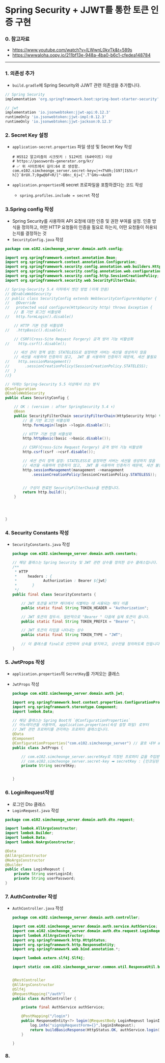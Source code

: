 # Spring Security + JJWT를 통한 토큰 인증 구현

### 0. 참고자료

- https://www.youtube.com/watch?v=ILWwnL0kvTk&t=589s
- https://wwwaloha.oopy.io/211bf13e-948a-4ba0-b6c1-cfedea148784

<hr>

### **1. 의존성 추가**

-  `build.gradle`에 Spring Security와 JJWT 관련 의존성을 추가합니다.

  ```groovy
  // Spring Security
  implementation 'org.springframework.boot:spring-boot-starter-security'
  
  // jwt
  implementation 'io.jsonwebtoken:jjwt-api:0.12.3'
  runtimeOnly 'io.jsonwebtoken:jjwt-impl:0.12.3'
  runtimeOnly 'io.jsonwebtoken:jjwt-jackson:0.12.3'
  ```



### **2. Secret Key 설정**

- `application-secret.properties` 파일 생성 및 Secret Key 작성

  ```properties
  # HS512 알고리즘의 시크릿키 : 512비트 (64바이트) 이상
  # https://passwords-generator.org/kr/ 
  # ✅ 위 사이트에서 길이:64 로 생성함.
  com.e102.simcheonge_server.secret-key=|+<T%0h;[G97|I$5Lr?h]}`8rUX.7;0gw@bF<R/|"-U0n:_6j={'.T'GHs~<AxU9
  ```

- `application.properties`에 secret 프로파일을 포함하겠다는 코드 작성

  - `spring.profiles.include = secret`  작성



### 3.**Spring config 작성**

- Spring Security를 사용하여 API 요청에 대한 인증 및 권한 부여를 설정. 인증 방식을 정의하고, 어떤 HTTP 요청들이 인증을 필요로 하는지, 어떤 요청들이 허용되는지를 결정하는 것
- `SecurityConfig.java` 작성

```java
package com.e102.simcheonge_server.domain.auth.config;

import org.springframework.context.annotation.Bean;
import org.springframework.context.annotation.Configuration;
import org.springframework.security.config.annotation.web.builders.HttpSecurity;
import org.springframework.security.config.annotation.web.configuration.EnableWebSecurity;
import org.springframework.security.config.http.SessionCreationPolicy;
import org.springframework.security.web.SecurityFilterChain;

// Spring-Security 5.4 이하에서 썻던 방법 (이제 안씀)
// @EnableWebSecurity
// public class SecurityConfig extends WebSecurityConfigurerAdapter {
//   @Override
//   protected void configure(HttpSecurity http) throws Exception {
    // 폼 기반 로그인 비활성화
// 	 http.formLogin().disable()

    // HTTP 기본 인증 비활성화
// 	 .httpBasic().disable();

    // CSRF(Cross-Site Request Forgery) 공격 방어 기능 비활성화
// 	  http.csrf().disable();

    // 세션 관리 정책 설정: STATELESS로 설정하면 서버는 세션을 생성하지 않음
    // 세션을 사용하여 인증하지 않고,  JWT 를 사용하여 인증하기 때문에, 세션 불필요
// 	  http.sessionManagement()
// 		 .sessionCreationPolicy(SessionCreationPolicy.STATELESS);
//  }
//}

// 아래는 Spring-Security 5.5 이상에서 쓰는 방식 
@Configuration
@EnableWebSecurity
public class SecurityConfig {

	// OK : (version : after SpringSecurity 5.4 ⬆)
	@Bean
	public SecurityFilterChain securityFilterChain(HttpSecurity http) throws Exception {
		// 폼 기반 로그인 비활성화
		http.formLogin(login ->login.disable());							

		// HTTP 기본 인증 비활성화
		http.httpBasic(basic ->basic.disable());

		// CSRF(Cross-Site Request Forgery) 공격 방어 기능 비활성화
		http.csrf(csrf ->csrf.disable());

		// 세션 관리 정책 설정: STATELESS로 설정하면 서버는 세션을 생성하지 않음
	 	// 세션을 사용하여 인증하지 않고,  JWT 를 사용하여 인증하기 때문에, 세션 불필요
		http.sessionManagement(management ->management
			.sessionCreationPolicy(SessionCreationPolicy.STATELESS));


		// 구성이 완료된 SecurityFilterChain을 반환합니다.
		return http.build();
	}

	
	

}
```



### 4. Security Constants 작성

- `SecurityConstants.java` 작성

  ```java
  package com.e102.simcheonge_server.domain.auth.constants;
  
  // 해당 클래스는 Spring Security 및 JWT 관련 상수를 정의한 상수 클래스입니다.
  /**
   * HTTP
   *     headers : {
   *			Authorization : Bearer ${jwt}
   * 	   }
   */
  public final class SecurityConstants {
  
      // JWT 토큰을 HTTP 헤더에서 식별하는 데 사용되는 헤더 이름
      public static final String TOKEN_HEADER = "Authorization";
  
      // JWT 토큰의 접두사. 일반적으로 "Bearer " 다음에 실제 토큰이 옵니다.
      public static final String TOKEN_PREFIX = "Bearer ";
  
      // JWT 토큰의 타입을 나타내는 상수
      public static final String TOKEN_TYPE = "JWT";
      
      // 이 클래스를 final로 선언하여 상속을 방지하고, 상수만을 정의하도록 만듭니다.
  }
  ```



### 5. JwtProps 작성

- `application.properties`의 `SecretKey`를 가져오는 클래스

- `JwtProps` 작성

  ```java
  package com.e102.simcheonge_server.domain.auth.jwt;
  
  import org.springframework.boot.context.properties.ConfigurationProperties;
  import org.springframework.stereotype.Component;
  import lombok.Data;
  
  // 해당 클래스는 Spring Boot의 `@ConfigurationProperties`
  // 어노테이션을 사용하여, application.properties(속성 설정 파일) 로부터
  // JWT 관련 프로퍼티를 관리하는 프로퍼티 클래스입니다.
  @Data
  @Component
  @ConfigurationProperties("com.e102.simcheonge_server") // 괄호 내부 application-secret.properties의 Secretkey 앞에 작성된 경로 작성
  public class JwtProps {
  
      // com.e102.simcheonge_server.secretKey로 지정된 프로퍼티 값을 주입받는 필드
      // com.e102.simcheonge_server.secret-key ➡ secretKey : {인코딩된 시크릿 키}
      private String secretKey;
  
  
  }
  ```



### 6. LoginRequest작성

- 로그인 Dto 클래스
- `LoginRequest.java` 작성

```java
package com.e102.simcheonge_server.domain.auth.dto.request;

import lombok.AllArgsConstructor;
import lombok.Builder;
import lombok.Data;
import lombok.NoArgsConstructor;

@Data
@AllArgsConstructor
@NoArgsConstructor
@Builder
public class LoginReqeust {
    private String userLoginId;
    private String userPassword;
}
```



### 7. AuthController 작성

- `AuthController.java` 작성

  ```java
  package com.e102.simcheonge_server.domain.auth.controller;
  
  import com.e102.simcheonge_server.domain.auth.service.AuthService;
  import com.e102.simcheonge_server.domain.auth.dto.request.LoginReqeust;
  import lombok.AllArgsConstructor;
  import org.springframework.http.HttpStatus;
  import org.springframework.http.ResponseEntity;
  import org.springframework.web.bind.annotation.*;
  
  import lombok.extern.slf4j.Slf4j;
  
  import static com.e102.simcheonge_server.common.util.ResponseUtil.buildBasicResponse;
  
  
  @RestController
  @AllArgsConstructor
  @Slf4j
  @RequestMapping("/auth")
  public class AuthController {
  
      private final AuthService authService;
  
      @PostMapping("/login")
      public ResponseEntity<?> login(@RequestBody LoginReqeust loginInReqeust){
          log.info("signUpRequestForm={}",loginInReqeust);
          return buildBasicResponse(HttpStatus.OK, authService.login(loginInReqeust));
      }
  
  }
  ```
  
  

### 8. 